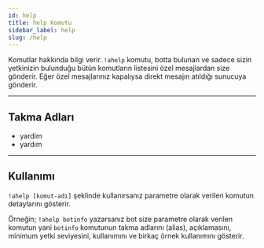 ```yaml
---
id: help
title: help Komutu
sidebar_label: help
slug: /help
---
```

Komutlar hakkında bilgi verir. `!ahelp` komutu, botta bulunan ve sadece sizin yetkinizin bulunduğu bütün komutların listesini özel mesajlardan size gönderir. Eğer özel mesajlarınız kapalıysa direkt mesajın atıldığı sunucuya gönderir.

---

## Takma Adları

- yardim
- yardım

---

## Kullanımı
`!ahelp [komut-adı]` şeklinde kullanırsanız parametre olarak verilen komutun detaylarını gösterir.

Örneğin; `!ahelp botinfo` yazarsanız bot size parametre olarak verilen komutun yani `botinfo` komutunun takma adlarını (alias), açıklamasını, minimum yetki seviyesini, kullanımını ve birkaç örnek kullanımını gösterir.

